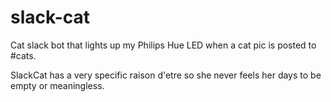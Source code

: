 # slack-cat
Cat slack bot that lights up my Philips Hue LED when a cat pic is posted to #cats. 

SlackCat has a very specific raison d'etre so she never feels her days to be empty or meaningless. 
